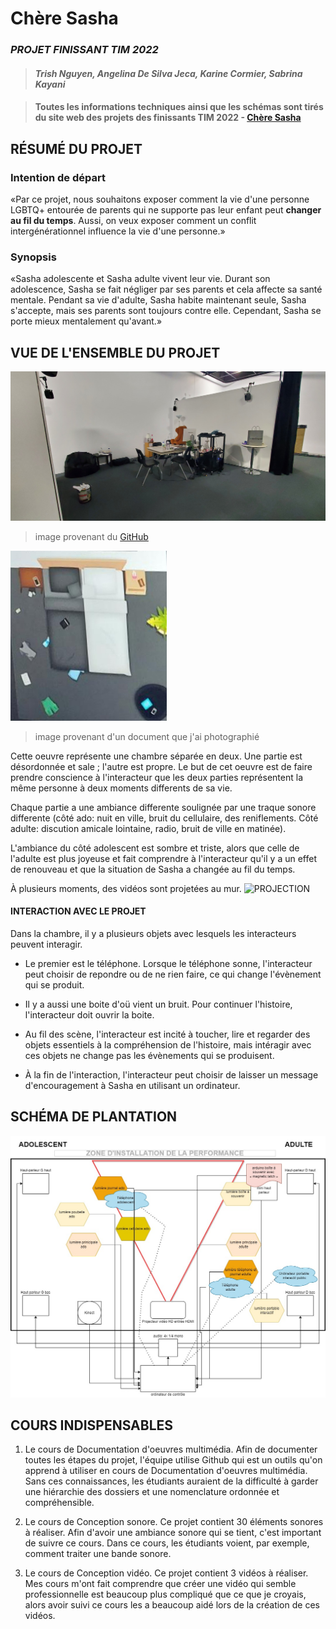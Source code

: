 
# Chère Sasha
### *PROJET FINISSANT TIM 2022*
>#### *Trish Nguyen, Angelina De Silva Jeca, Karine Cormier, Sabrina Kayani* 

>#### Toutes les informations techniques ainsi que les schémas sont tirés du site web des projets des finissants TIM 2022 - [Chère Sasha](https://tim-montmorency.com/2022/projets/Chere-Sasha/docs/web/index.html)
## RÉSUMÉ DU PROJET 

### Intention de départ
«Par ce projet, nous souhaitons exposer comment la vie d'une personne LGBTQ+ entourée de parents qui ne supporte pas leur enfant peut **changer au fil du temps**. Aussi, on veux exposer comment un conflit intergénérationnel influence la vie d'une personne.»

### Synopsis
«Sasha adolescente et Sasha adulte vivent leur vie. Durant son adolescence, Sasha se fait négliger par ses parents et cela affecte sa santé mentale. Pendant sa vie d'adulte, Sasha habite maintenant seule, Sasha s'accepte, mais ses parents sont toujours contre elle. Cependant, Sasha se porte mieux mentalement qu'avant.»


## VUE DE L'ENSEMBLE DU PROJET
![INSTALLATION](/medias/chere_sasha_installation.jpg)
>image provenant du [GitHub]()

![PLAN](/medias/chere_sasha_plan.jpg)
>image provenant d'un document que j'ai photographié

Cette oeuvre représente une chambre séparée en deux. Une partie est désordonnée et sale ; l'autre est propre. 
Le but de cet oeuvre est de faire prendre conscience à l'interacteur que les deux parties représentent la même personne à deux moments differents de sa vie. 

Chaque partie a une ambiance differente soulignée par une traque sonore differente (côté ado: nuit en ville, bruit du cellulaire, des reniflements. Côté adulte: discution amicale lointaine, radio, bruit de ville en matinée). 

L'ambiance du côté adolescent est sombre et triste, alors que celle de l'adulte est plus joyeuse et fait comprendre à l'interacteur qu'il y a un effet de renouveau et que la situation de Sasha a changée au fil du temps.

À plusieurs moments, des vidéos sont projetées au mur.
![PROJECTION](/medias/chere_sasha_projecteur.jpg)
#### INTERACTION AVEC LE PROJET
Dans la chambre, il y a plusieurs objets avec lesquels les interacteurs peuvent interagir. 

- Le premier est le téléphone. Lorsque le téléphone sonne, l'interacteur peut choisir de repondre ou de ne rien faire, ce qui change l'évènement qui se produit.

- Il y a aussi une boite d'oü vient un bruit. Pour continuer l'histoire, l'interacteur doit ouvrir la boite.

- Au fil des scène, l'interacteur est incité à toucher, lire et regarder des objets essentiels à la compréhension de l'histoire, mais intéragir avec ces objets ne change pas les évènements qui se produisent.

- À la fin de l'interaction, l'interacteur peut choisir de laisser un message d'encouragement à Sasha en utilisant un ordinateur.

## SCHÉMA DE PLANTATION
![PLANTATION](/medias/chere_sasha_plantation.jpg)
## COURS INDISPENSABLES
1. Le cours de Documentation d'oeuvres multimédia. Afin de documenter toutes les étapes du projet, l'équipe utilise Github qui est un outils qu'on apprend à utiliser en cours de Documentation d'oeuvres multimédia. Sans ces connaissances, les étudiants auraient de la difficulté à garder une hiérarchie des dossiers et une nomenclature ordonnée et compréhensible.

2. Le cours de Conception sonore. Ce projet contient 30 éléments sonores à réaliser. Afin d'avoir une ambiance sonore qui se tient, c'est important de suivre ce cours. Dans ce cours, les étudiants voient, par exemple, comment traiter une bande sonore.

3. Le cours de Conception vidéo. Ce projet contient 3 vidéos à réaliser. Mes cours m'ont fait comprendre que créer une vidéo qui semble professionnelle est beaucoup plus compliqué que ce que je croyais, alors avoir suivi ce cours les a beaucoup aidé lors de la création de ces vidéos.


